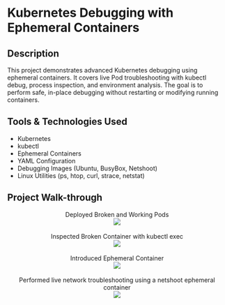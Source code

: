 <h1>Kubernetes Debugging with Ephemeral Containers</h1>


<h2>Description</h2>
This project demonstrates advanced Kubernetes debugging using ephemeral containers. It covers live Pod troubleshooting with kubectl debug, process inspection, and environment analysis. The goal is to perform safe, in-place debugging without restarting or modifying running containers.
<br />


<h2>Tools & Technologies Used</h2>

- Kubernetes
- kubectl
- Ephemeral Containers
- YAML Configuration
- Debugging Images (Ubuntu, BusyBox, Netshoot)
- Linux Utilities (ps, htop, curl, strace, netstat)



<h2>Project Walk-through</h2>

<p align="center">
Deployed Broken and Working Pods <br />
<img src="https://i.postimg.cc/wjNbfN8R/2.jpg"/>
<br />
<br />
Inspected Broken Container with kubectl exec <br/>
<img src="https://i.postimg.cc/FsdPzSKC/3.jpg"/>
<br />
<br />
Introduced Ephemeral Container <br/>
<img src="https://i.postimg.cc/T39G7BXD/6.jpg" />
<br />
<br />
Performed live network troubleshooting using a netshoot ephemeral container  <br/>
<img src="https://i.postimg.cc/htPPBKsr/7.jpg"/>
<br />

</p>

